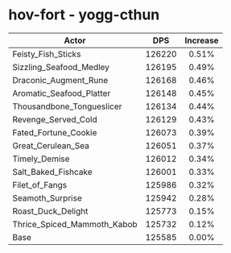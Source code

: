 # hov-fort - yogg-cthun
| Actor | DPS | Increase |
|---|:---:|:---:|
|Feisty_Fish_Sticks|126220|0.51%|
|Sizzling_Seafood_Medley|126195|0.49%|
|Draconic_Augment_Rune|126168|0.46%|
|Aromatic_Seafood_Platter|126148|0.45%|
|Thousandbone_Tongueslicer|126134|0.44%|
|Revenge_Served_Cold|126129|0.43%|
|Fated_Fortune_Cookie|126073|0.39%|
|Great_Cerulean_Sea|126051|0.37%|
|Timely_Demise|126012|0.34%|
|Salt_Baked_Fishcake|126001|0.33%|
|Filet_of_Fangs|125986|0.32%|
|Seamoth_Surprise|125942|0.28%|
|Roast_Duck_Delight|125773|0.15%|
|Thrice_Spiced_Mammoth_Kabob|125732|0.12%|
|Base|125585|0.00%|
